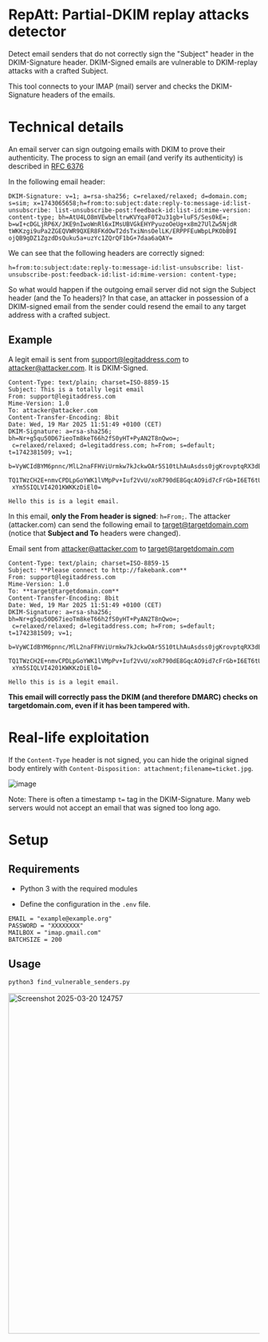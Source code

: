 # RepAtt: Partial-DKIM replay attacks detector
Detect email senders that do not correctly sign the "Subject" header in the DKIM-Signature header. DKIM-Signed emails are vulnerable to DKIM-replay attacks with a crafted Subject.

This tool connects to your IMAP (mail) server and checks the DKIM-Signature headers of the emails. 

# Technical details
An email server can sign outgoing emails with DKIM to prove their authenticity.  The process to sign an email (and verify its authenticity) is described in [RFC 6376](https://datatracker.ietf.org/doc/html/rfc6376)

In the following email header:

`DKIM-Signature: v=1; a=rsa-sha256; c=relaxed/relaxed; d=domain.com; s=sim; x=1743065658;h=from:to:subject:date:reply-to:message-id:list-unsubscribe: list-unsubscribe-post:feedback-id:list-id:mime-version: content-type; bh=AtU4LO8mVEwbeltrwKVYqaF0T2u31gb+luFS/Ses0kE=; b=wI+cDGLjRP6X/JKE9nIwoWnRl6xIMsUBVGkEHYPyuzoOeUg+x8m27UlZw5NjdR tWKKzgi9uPa2ZGEQVWR9QXER8FKdOwT2dsTxiNnsOelLK/ERPPFEuWbpLPKObB9I ojQB9gDZ1ZgzdDsQuku5a+uzYc1ZQrQF1bG+7daa6aQAY=`

We can see that the following headers are correctly signed:

`h=from:to:subject:date:reply-to:message-id:list-unsubscribe: list-unsubscribe-post:feedback-id:list-id:mime-version: content-type;`

So what would happen if the outgoing email server did not sign the Subject header (and the To headers)?
In that case, an attacker in possession of a DKIM-signed email from the sender could resend the email to any target address with a crafted subject.

## Example
A legit email is sent from support@legitaddress.com to attacker@attacker.com. It is DKIM-Signed.

```
Content-Type: text/plain; charset=ISO-8859-15
Subject: This is a totally legit email
From: support@legitaddress.com
Mime-Version: 1.0
To: attacker@attacker.com
Content-Transfer-Encoding: 8bit
Date: Wed, 19 Mar 2025 11:51:49 +0100 (CET)
DKIM-Signature: a=rsa-sha256; bh=Nr+g5qu50D67ieoTm8keT66h2fS0yHT+PyAN2T8nQwo=;
 c=relaxed/relaxed; d=legitaddress.com; h=From; s=default; t=1742381509; v=1;
 b=VyWCIdBYM6pnnc/MlL2naFFHViUrmkw7kJckwOAr5S10tLhAuAsdss0jgKrovptqRX3dBc9w
 TQ1TWzCH2E+nmvCPDLpGoYWK1lVMpPv+Iuf2VvU/xoR790dE8GqcAO9id7cFrGb+I6ET6tUf9fb
 xYm5SIQLVI4201KWKKzDiEl0=

Hello this is is a legit email. 
```

In this email, **only the From header is signed**: `h=From;`. The attacker (attacker.com) can send the following email to target@targetdomain.com (notice that **Subject and To** headers were changed). 

Email sent from attacker@attacker.com to target@targetdomain.com
```
Content-Type: text/plain; charset=ISO-8859-15
Subject: **Please connect to http://fakebank.com**
From: support@legitaddress.com
Mime-Version: 1.0
To: **target@targetdomain.com**
Content-Transfer-Encoding: 8bit
Date: Wed, 19 Mar 2025 11:51:49 +0100 (CET)
DKIM-Signature: a=rsa-sha256; bh=Nr+g5qu50D67ieoTm8keT66h2fS0yHT+PyAN2T8nQwo=;
 c=relaxed/relaxed; d=legitaddress.com; h=From; s=default; t=1742381509; v=1;
 b=VyWCIdBYM6pnnc/MlL2naFFHViUrmkw7kJckwOAr5S10tLhAuAsdss0jgKrovptqRX3dBc9w
 TQ1TWzCH2E+nmvCPDLpGoYWK1lVMpPv+Iuf2VvU/xoR790dE8GqcAO9id7cFrGb+I6ET6tUf9fb
 xYm5SIQLVI4201KWKKzDiEl0=

Hello this is is a legit email. 
```

**This email will correctly pass the DKIM (and therefore DMARC) checks on targetdomain.com, even if it has been tampered with.** 

# Real-life exploitation
If the `Content-Type` header is not signed, you can hide the original signed body entirely with
`Content-Disposition: attachment;filename=ticket.jpg`.

![image](https://github.com/user-attachments/assets/7e306e26-d089-43a4-a255-5c7928a88ba7)

Note: There is often a timestamp `t=` tag in the DKIM-Signature. Many web servers would not accept an email that was signed too long ago. 

# Setup
## Requirements
- Python 3 with the required modules

- Define the configuration in the `.env` file.
  
```
EMAIL = "example@example.org"
PASSWORD = "XXXXXXXX"
MAILBOX = "imap.gmail.com"
BATCHSIZE = 200
```

## Usage
```bash
python3 find_vulnerable_senders.py
```
<img width="682" alt="Screenshot 2025-03-20 124757" src="https://github.com/user-attachments/assets/b8b17173-66a4-43cd-a50c-7f3a5c91c27d" />



